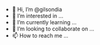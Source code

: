 - 👋 Hi, I’m @gilsondia
- 👀 I’m interested in ...
- 🌱 I’m currently learning ...
- 💞️ I’m looking to collaborate on ...
- 📫 How to reach me ...

<!---
gilsondia/gilsondia is a ✨ special ✨ repository because its `README.md` (this file) appears on your GitHub profile.
You can click the Preview link to take a look at your changes.
--->

